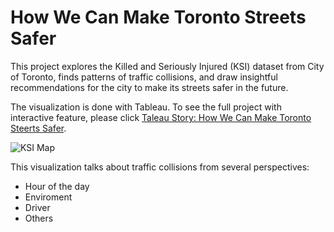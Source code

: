 # How We Can Make Toronto Streets Safer

This project explores the Killed and Seriously Injured (KSI) dataset from City of Toronto, finds patterns of traffic collisions, and draw insightful recommendations for the city to make its streets safer in the future.

The visualization is done with Tableau. To see the full project with interactive feature, please click [Taleau Story: How We Can Make Toronto Steerts Safer](https://public.tableau.com/views/Toronto_15652984395730/HowWeCanMakeTorontoStreetsSafer?:embed=y&:display_count=yes&publish=yes&:origin=viz_share_link).

![KSI Map](https://user-images.githubusercontent.com/46429585/63954222-56765e00-cab5-11e9-8a05-8b786e60a1f5.JPG)

This visualization talks about traffic collisions from several perspectives:
* Hour of the day
* Enviroment
* Driver
* Others
